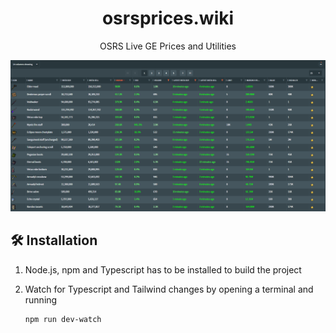 <h1 align="center">
  osrsprices.wiki
</h1>

<p align="center">
  OSRS Live GE Prices and Utilities
</p>

<div align="center">
  <img alt="Screenshot" width="800" src=https://github.com/nikosdaridis/osrs-prices-wiki/raw/main/Screenshot1.png>
</div>

## 🛠 Installation

1. Node.js, npm and Typescript has to be installed to build the project

2. Watch for Typescript and Tailwind changes by opening a terminal and running

   ```sh
   npm run dev-watch
   ```
